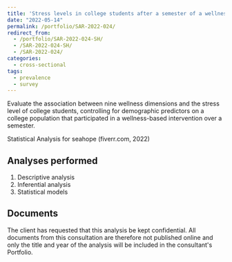 ```yaml
---
title: 'Stress levels in college students after a semester of a wellness-based intervention'
date: "2022-05-14"
permalink: /portfolio/SAR-2022-024/
redirect_from:
  - /portfolio/SAR-2022-024-SH/
  - /SAR-2022-024-SH/
  - /SAR-2022-024/
categories:
  - cross-sectional
tags:
  - prevalence
  - survey
---
```


Evaluate the association between nine wellness dimensions and the stress level of college students, controlling for demographic predictors on a college population that participated in a wellness-based intervention over a semester.

Statistical Analysis for seahope (fiverr.com, 2022)
<!-- Technical Report for  PERSON (PLACE, yyyy) -->

## Analyses performed

1. Descriptive analysis
1. Inferential analysis
1. Statistical models

## Documents

<!-- The client has requested that this analysis be kept confidential until a future date, determined by the client. -->
<!-- All documents from this consultation are therefore not published online and only the title and year of the analysis will be included in the consultant's Portfolio. -->
<!-- After the agreed date is reached, the documents will be released. -->

The client has requested that this analysis be kept confidential.
All documents from this consultation are therefore not published online and only the title and year of the analysis will be included in the consultant's Portfolio.

<!-- ### Analytical Plan (SAP) -->

<!-- - [PDF][sap] -->

<!-- ### Statistical Analysis Report (SAR) -->

<!-- - [PDF][sar] -->

<!-- ## Associated analyses -->

<!-- This analysis is part of a larger project and is supported by other analyses, linked below. -->

<!-- **[assoc_title]** -->

<!-- <[assoc_link]> -->

<!-- --- -->

[sap]: /files/SAP-2022-024-SH-v01.pdf
[sar]: /files/SAR-2022-024-SH-v01.pdf
